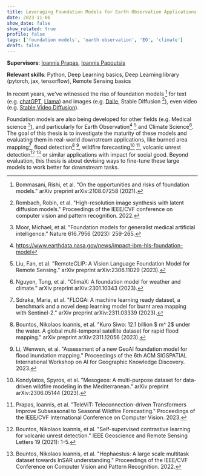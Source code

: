 ```yaml
---
title: Leveraging Foundation Models for Earth Observation Applications
date: 2023-11-06
show_date: false
show_related: true
profile: false
tags: ['foundation models', 'earth observation', 'EO', 'climate']
draft: false
---
```

**Supervisors**: [Ioannis Prapas](/author/ioannis-prapas/), [Ioannis Papoutsis](/author/ioannis-papoutsis)

**Relevant skills**: Python, Deep Learning basics, Deep Learning library (pytorch, jax, tensorflow), Remote Sensing basics

In recent years, we've witnessed the rise of foundation models [^1] for text (e.g. [chatGPT](https://openai.com/blog/chatgpt), [Llama](https://ai.meta.com/llama/)) and images (e.g. [Dalle](https://openai.com/dall-e-3), Stable Diffusion [^2]), even video (e.g. [Stable Video Diffusion](https://stability.ai/news/stable-video-diffusion-open-ai-video-model)).

Foundation models are also being developed for other fields (e.g. Medical science [^3]), and particularly for Earth Observation[^4] [^4.5] and Climate Science[^5]. The goal of this thesis is to investigate the maturity of these models and evaluating them in real-world downstream applications, like burned area mapping[^6], flood detection[^7] [^8], wildfire forecasting[^9] [^10], volcanic unrest detection[^11] [^12] or similar applications with impact for social good. Beyond evaluation, this thesis is about devising ways to fine-tune these large models to work better for downstream tasks. 

[^1]: Bommasani, Rishi, et al. "On the opportunities and risks of foundation models." arXiv preprint arXiv:2108.07258 (2021).
[^2]: Rombach, Robin, et al. "High-resolution image synthesis with latent diffusion models." Proceedings of the IEEE/CVF conference on computer vision and pattern recognition. 2022.
[^3]: Moor, Michael, et al. "Foundation models for generalist medical artificial intelligence." Nature 616.7956 (2023): 259-265.
[^4]: https://www.earthdata.nasa.gov/news/impact-ibm-hls-foundation-model
[^4.5]: Liu, Fan, et al. "RemoteCLIP: A Vision Language Foundation Model for Remote Sensing." arXiv preprint arXiv:2306.11029 (2023).
[^5]: Nguyen, Tung, et al. "ClimaX: A foundation model for weather and climate." arXiv preprint arXiv:2301.10343 (2023).
[^6]: Sdraka, Maria, et al. "FLOGA: A machine learning ready dataset, a benchmark and a novel deep learning model for burnt area mapping with Sentinel-2." arXiv preprint arXiv:2311.03339 (2023).
[^7]: Bountos, Nikolaos Ioannis, et al. "Kuro Siwo: 12.1 billion $ m^ 2$ under the water. A global multi-temporal satellite dataset for rapid flood mapping." arXiv preprint arXiv:2311.12056 (2023).
[^8]: Li, Wenwen, et al. "Assessment of a new GeoAI foundation model for flood inundation mapping." Proceedings of the 6th ACM SIGSPATIAL International Workshop on AI for Geographic Knowledge Discovery. 2023.
[^9]: Kondylatos, Spyros, et al. "Mesogeos: A multi-purpose dataset for data-driven wildfire modeling in the Mediterranean." arXiv preprint arXiv:2306.05144 (2023).
[^10]: Prapas, Ioannis, et al. "TeleViT: Teleconnection-driven Transformers Improve Subseasonal to Seasonal Wildfire Forecasting." Proceedings of the IEEE/CVF International Conference on Computer Vision. 2023.
[^11]: Bountos, Nikolaos Ioannis, et al. "Self-supervised contrastive learning for volcanic unrest detection." IEEE Geoscience and Remote Sensing Letters 19 (2021): 1-5.
[^12]: Bountos, Nikolaos Ioannis, et al. "Hephaestus: A large scale multitask dataset towards InSAR understanding." Proceedings of the IEEE/CVF Conference on Computer Vision and Pattern Recognition. 2022.